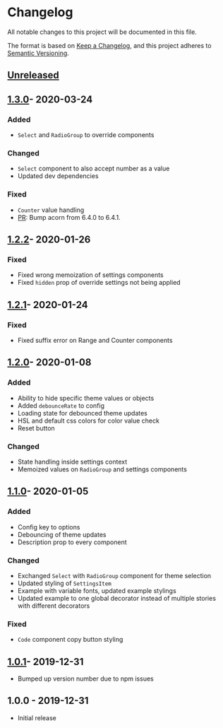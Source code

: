 # Changelog

All notable changes to this project will be documented in this file.

The format is based on [Keep a Changelog](https://keepachangelog.com/en/1.0.0/),
and this project adheres to [Semantic Versioning](https://semver.org/spec/v2.0.0.html).

## [Unreleased]

## [1.3.0]- 2020-03-24

### Added

- `Select` and `RadioGroup` to override components

### Changed

- `Select` component to also accept number as a value
- Updated dev dependencies

### Fixed

- `Counter` value handling
- [PR](https://github.com/jeslage/storybook-addon-theme-playground/pull/1): Bump acorn from 6.4.0 to 6.4.1.

## [1.2.2]- 2020-01-26

### Fixed

- Fixed wrong memoization of settings components
- Fixed `hidden` prop of override settings not being applied

## [1.2.1]- 2020-01-24

### Fixed

- Fixed suffix error on Range and Counter components

## [1.2.0]- 2020-01-08

### Added

- Ability to hide specific theme values or objects
- Added `debounceRate` to config
- Loading state for debounced theme updates
- HSL and default css colors for color value check
- Reset button

### Changed

- State handling inside settings context
- Memoized values on `RadioGroup` and settings components

## [1.1.0]- 2020-01-05

### Added

- Config key to options
- Debouncing of theme updates
- Description prop to every component

### Changed

- Exchanged `Select` with `RadioGroup` component for theme selection
- Updated styling of `SettingsItem`
- Example with variable fonts, updated example stylings
- Updated example to one global decorator instead of multiple stories with different decorators

### Fixed

- `Code` component copy button styling

## [1.0.1]- 2019-12-31

- Bumped up version number due to npm issues

## 1.0.0 - 2019-12-31

- Initial release

[unreleased]: https://github.com/jeslage/storybook-addon-theme-playground/compare/v1.3.0...develop
[1.3.0]: https://github.com/jeslage/storybook-addon-theme-playground/compare/v1.2.2...1.3.0
[1.2.2]: https://github.com/jeslage/storybook-addon-theme-playground/compare/v1.2.1...v1.2.2
[1.2.1]: https://github.com/jeslage/storybook-addon-theme-playground/compare/v1.2.0...v1.2.1
[1.2.0]: https://github.com/jeslage/storybook-addon-theme-playground/compare/v1.1.0...v1.2.0
[1.1.0]: https://github.com/jeslage/storybook-addon-theme-playground/compare/v1.0.1...v1.1.0
[1.0.1]: https://github.com/jeslage/storybook-addon-theme-playground/compare/v1.0.0...v1.0.1

